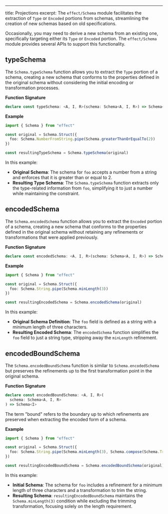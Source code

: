 ---
title: Projections
excerpt: The `effect/Schema` module facilitates the extraction of `Type` or `Encoded` portions from schemas, streamlining the creation of new schemas based on old specifications.

Occasionally, you may need to derive a new schema from an existing one, specifically targeting either its `Type` or `Encoded` portion. The `effect/Schema` module provides several APIs to support this functionality.

## typeSchema

The `Schema.typeSchema` function allows you to extract the `Type` portion of a schema, creating a new schema that conforms to the properties defined in the original schema without considering the initial encoding or transformation processes.

**Function Signature**

```ts
declare const typeSchema: <A, I, R>(schema: Schema<A, I, R>) => Schema<A>
```

**Example**

```ts
import { Schema } from "effect"

const original = Schema.Struct({
  foo: Schema.NumberFromString.pipe(Schema.greaterThanOrEqualTo(2))
})

const resultingTypeSchema = Schema.typeSchema(original)
```

In this example:

- **Original Schema**: The schema for `foo` accepts a number from a string and enforces that it is greater than or equal to 2.
- **Resulting Type Schema**: The `Schema.typeSchema` function extracts only the type-related information from `foo`, simplifying it to just a number while maintaining the constraint.

## encodedSchema

The `Schema.encodedSchema` function allows you to extract the `Encoded` portion of a schema, creating a new schema that conforms to the properties defined in the original schema without retaining any refinements or transformations that were applied previously.

**Function Signature**

```ts
declare const encodedSchema: <A, I, R>(schema: Schema<A, I, R>) => Schema<I>
```

**Example**

```ts
import { Schema } from "effect"

const original = Schema.Struct({
  foo: Schema.String.pipe(Schema.minLength(3))
})

const resultingEncodedSchema = Schema.encodedSchema(original)
```

In this example:

- **Original Schema Definition**: The `foo` field is defined as a string with a minimum length of three characters.
- **Resulting Encoded Schema**: The `encodedSchema` function simplifies the `foo` field to just a string type, stripping away the `minLength` refinement.

## encodedBoundSchema

The `Schema.encodedBoundSchema` function is similar to `Schema.encodedSchema` but preserves the refinements up to the first transformation point in the original schema.

**Function Signature**

```ts
declare const encodedBoundSchema: <A, I, R>(
  schema: Schema<A, I, R>
) => Schema<I>
```

The term "bound" refers to the boundary up to which refinements are preserved when extracting the encoded form of a schema.

**Example**

```ts
import { Schema } from "effect"

const original = Schema.Struct({
  foo: Schema.String.pipe(Schema.minLength(3), Schema.compose(Schema.Trim))
})

const resultingEncodedBoundSchema = Schema.encodedBoundSchema(original)
```

In this example:

- **Initial Schema**: The schema for `foo` includes a refinement for a minimum length of three characters and a transformation to trim the string.
- **Resulting Schema**: `resultingEncodedBoundSchema` maintains the `Schema.minLength(3)` condition while excluding the trimming transformation, focusing solely on the length requirement.
